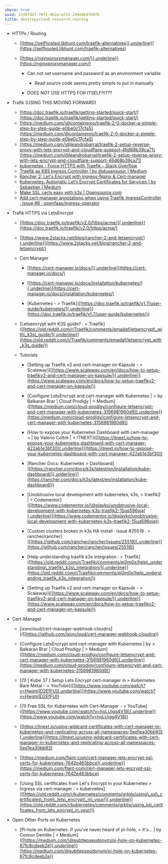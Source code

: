 ```yaml
---
share: true
uuid: 3cd97dd7-70ff-462a-a733-249d4b976078
title: dentropycloud.research.routing
---
```

* HTTPs / Routing

  * [[https://selfhosted.libhunt.com/traefik-alternatives]{.underline}](https://selfhosted.libhunt.com/traefik-alternatives)

  * [[https://nginxproxymanager.com/]{.underline}](https://nginxproxymanager.com/)

    * Can not set username and password as an environment variable

        * Read source code seems pretty simple to put in manually

    * DOES NOT USE HTTPS FOR ITSELF!!!???

* Trafik (USING THIS MOVING FORWARD)
  * [https://doc.traefik.io/traefik/getting-started/quick-start/](https://doc.traefik.io/traefik/getting-started/quick-start/)
  * [https://medium.com/\@containeroo/traefik-2-0-docker-a-simple-step-by-step-guide-e0be0c17cfa5](https://medium.com/@containeroo/traefik-2-0-docker-a-simple-step-by-step-guide-e0be0c17cfa5)
  * [https://medium.com/\@leandrobarral/traefik-2-setup-reverse-proxy-with-lets-encrypt-and-cloudflare-support-46d68b39ca71](https://medium.com/@leandrobarral/traefik-2-setup-reverse-proxy-with-lets-encrypt-and-cloudflare-support-46d68b39ca71)
  * [kubernetes - Force HTTPS with Traefik - Stack Overflow](https://stackoverflow.com/questions/53950074/force-https-with-traefik)
  * [Traefik as K8S Ingress Controller | by @dusansusic | Medium](https://medium.com/@dusansusic/traefik-ingress-controller-for-k8s-c1137c9c05c4)
  * [Rancher 2: Let's Encrypt with Ingress-Nginx & Cert-manager](https://blog.weareopensource.me/rancher-lets-encrypt-set-up-with-ingress-nginx-cert-manager/)
  * [Kubernetes: Automatic Let’s Encrypt Certificates for Services | by Sebastian | Medium](https://admantium.medium.com/kubernetes-automatic-lets-encrypt-certificates-for-services-2a5f4aa7f886)
  * [Make SSL certs easy with k3s | Opensource.com](https://opensource.com/article/20/3/ssl-letsencrypt-k3s)
  * [Add cert-manager annotations when using Traefik IngressController · Issue #6 · openfaas/ingress-operator](https://github.com/openfaas/ingress-operator/issues/6)

* Trafik HTTPS via LetsEncrypt

  * [[https://doc.traefik.io/traefik/v2.0/https/acme/]{.underline}](https://doc.traefik.io/traefik/v2.0/https/acme/)

  * [[https://www.2stacks.net/blog/rancher-2-and-letsencrypt/]{.underline}](https://www.2stacks.net/blog/rancher-2-and-letsencrypt/)

  * Cert Manager

    * [[https://cert-manager.io/docs/]{.underline}](https://cert-manager.io/docs/)

    * [[https://cert-manager.io/docs/installation/kubernetes/]{.underline}](https://cert-manager.io/docs/installation/kubernetes/)

    * \[Kubernetes -
            > Traefik\]([[https://doc.traefik.io/traefik/v1.7/user-guide/kubernetes/]{.underline}](https://doc.traefik.io/traefik/v1.7/user-guide/kubernetes/))

  * \[Letsencrypt with K3S guide? :
        > Traefik\]([[https://old.reddit.com/r/Traefik/comments/emadaf/letsencrypt\_with\_k3s\_guide/]{.underline}](https://old.reddit.com/r/Traefik/comments/emadaf/letsencrypt_with_k3s_guide/))

  * Tutorials

    * \[Setting up Traefik v2 and cert-manager on Kapsule -
            > Scaleway\]([[https://www.scaleway.com/en/docs/how-to-setup-traefikv2-and-cert-manager-on-kapsule/]{.underline}](https://www.scaleway.com/en/docs/how-to-setup-traefikv2-and-cert-manager-on-kapsule/))

    * \[Configure LetsEncrypt and cert-manager with Kubernetes \|
            > by Balkaran Brar \| Cloud Prodigy \|
            > Medium\]([[https://medium.com/cloud-prodigy/configure-letsencrypt-and-cert-manager-with-kubernetes-3156981960d9]{.underline}](https://medium.com/cloud-prodigy/configure-letsencrypt-and-cert-manager-with-kubernetes-3156981960d9))

    * \[How to expose your Kubernetes Dashboard with cert-manager
            > \| by Valerio Coltrè \|
            > ITNEXT\]([[https://itnext.io/how-to-expose-your-kubernetes-dashboard-with-cert-manager-422ab1e3bf30]{.underline}](https://itnext.io/how-to-expose-your-kubernetes-dashboard-with-cert-manager-422ab1e3bf30))

    * \[Rancher Docs: Kubernetes
            > Dashboard\]([[https://rancher.com/docs/k3s/latest/en/installation/kube-dashboard/]{.underline}](https://rancher.com/docs/k3s/latest/en/installation/kube-dashboard/))

    * \[Unobtrusive local development with kubernetes, k3s,
            > traefik2 \|
            > Codementor\]([[https://www.codementor.io/\@slavko/unobtrusive-local-development-with-kubernetes-k3s-traefik2-15uq596oja]{.underline}](https://www.codementor.io/@slavko/unobtrusive-local-development-with-kubernetes-k3s-traefik2-15uq596oja))

    * \[Custom clusters broken in k3s HA install · Issue \#25519 ·
            > rancher/rancher\]([[https://github.com/rancher/rancher/issues/25519]{.underline}](https://github.com/rancher/rancher/issues/25519))

    * \[Help understanding traefik k3s integration :
            > Traefik\]([[https://old.reddit.com/r/Traefik/comments/ej0m0x/help\_understanding\_traefik\_k3s\_integration/]{.underline}](https://old.reddit.com/r/Traefik/comments/ej0m0x/help_understanding_traefik_k3s_integration/))

    * \[Setting up Traefik v2 and cert-manager on Kapsule -
            > Scaleway\]([[https://www.scaleway.com/en/docs/how-to-setup-traefikv2-and-cert-manager-on-kapsule/]{.underline}](https://www.scaleway.com/en/docs/how-to-setup-traefikv2-and-cert-manager-on-kapsule/))

* Cert-Manager

  * \[ixoncloud/cert-manager-webhook-cloudns\](/[[https://github.com/ixoncloud/cert-manager-webhook-cloudns))

  * \[Configure LetsEncrypt and cert-manager with Kubernetes \| by
        > Balkaran Brar \| Cloud Prodigy \|
        > Medium\]([[https://medium.com/cloud-prodigy/configure-letsencrypt-and-cert-manager-with-kubernetes-3156981960d9]{.underline}](https://medium.com/cloud-prodigy/configure-letsencrypt-and-cert-manager-with-kubernetes-3156981960d9))

  * \[(1) \[ Kube 37 \] Setup Lets Encrypt cert-manager in
        > Kubernetes Bare Metal -
        > YouTube\]([[https://www.youtube.com/watch?v=Hwqm1D2EfFU]{.underline}](https://www.youtube.com/watch?v=Hwqm1D2EfFU))

  * \[(1) Free SSL for Kubernetes with Cert-Manager -
        > YouTube\]([[https://www.youtube.com/watch?v=hoLUigg4V18]{.underline}](https://www.youtube.com/watch?v=hoLUigg4V18))

  * [[https://itnext.io/using-wildcard-certificates-with-cert-manager-in-kubernetes-and-replicating-across-all-namespaces-5ed1ea30bb93]{.underline}](https://itnext.io/using-wildcard-certificates-with-cert-manager-in-kubernetes-and-replicating-across-all-namespaces-5ed1ea30bb93)

  * [[https://medium.com/flant-com/cert-manager-lets-encrypt-ssl-certs-for-kubernetes-7642e463bbce]{.underline}](https://medium.com/flant-com/cert-manager-lets-encrypt-ssl-certs-for-kubernetes-7642e463bbce)

  * \[Using SSL certificates from Let's Encrypt in your Kubernetes
        > Ingress via cert-manager :
        > kubernetes\]([[https://old.reddit.com/r/kubernetes/comments/grktis/using\_ssl\_certificates\_from\_lets\_encrypt\_in\_your/]{.underline}](https://old.reddit.com/r/kubernetes/comments/grktis/using_ssl_certificates_from_lets_encrypt_in_your/))

* Open Other Ports on Kubernetes

  * \[Pi-hole on Kubernetes. If you've never heard of pi-hole,
        > it's... \| by Connor Demille \|
        > Medium\]([[https://medium.com/\@subtlepseudonym/pi-hole-on-kubernetes-87fc8cdeeb2e]{.underline}](https://medium.com/@subtlepseudonym/pi-hole-on-kubernetes-87fc8cdeeb2e))
